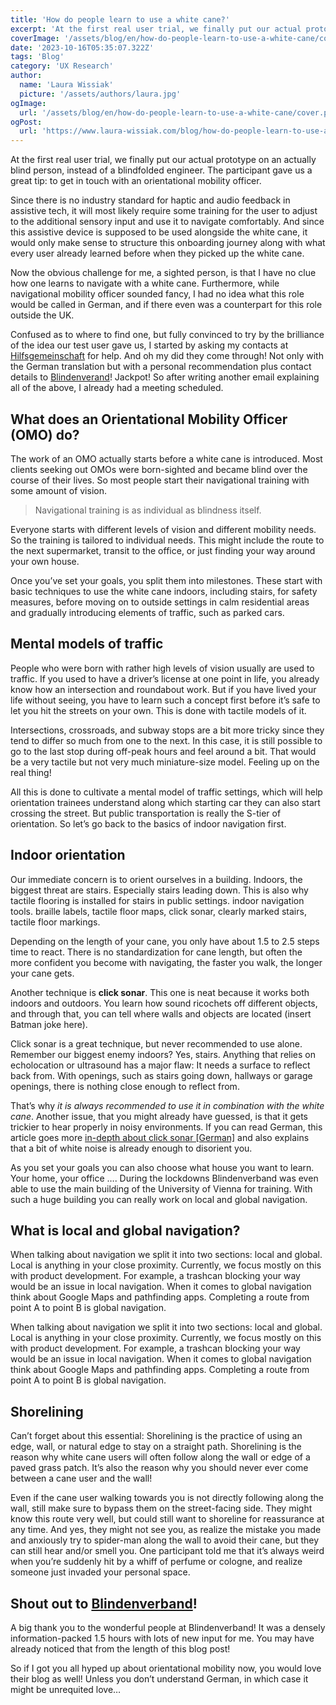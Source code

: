 ```yaml
---
title: 'How do people learn to use a white cane?'
excerpt: 'At the first real user trial, we finally put our actual prototype on an actually blind person, instead of a blindfolded engineer. The participant gave us a great tip: to get in touch with an orientational mobility officer.Since there is no industry standard for haptic...'
coverImage: '/assets/blog/en/how-do-people-learn-to-use-a-white-cane/cover.png'
date: '2023-10-16T05:35:07.322Z'
tags: 'Blog'
category: 'UX Research'
author:
  name: 'Laura Wissiak'
  picture: '/assets/authors/laura.jpg'
ogImage:
  url: '/assets/blog/en/how-do-people-learn-to-use-a-white-cane/cover.png'
ogPost:
  url: 'https://www.laura-wissiak.com/blog/how-do-people-learn-to-use-a-white-cane'
---
```


At the first real user trial, we finally put our actual prototype on an actually blind person, instead of a blindfolded engineer. The participant gave us a great tip: to get in touch with an orientational mobility officer.

Since there is no industry standard for haptic and audio feedback in assistive tech, it will most likely require some training for the user to adjust to the additional sensory input and use it to navigate comfortably. And since this assistive device is supposed to be used alongside the white cane, it would only make sense to structure this onboarding journey along with what every user already learned before when they picked up the white cane.

Now the obvious challenge for me, a sighted person, is that I have no clue how one learns to navigate with a white cane. Furthermore, while navigational mobility officer sounded fancy, I had no idea what this role would be called in German, and if there even was a counterpart for this role outside the UK.

Confused as to where to find one, but fully convinced to try by the brilliance of the idea our test user gave us, I started by asking my contacts at [Hilfsgemeinschaft](https://www.hilfsgemeinschaft.at/) for help. And oh my did they come through! Not only with the German translation but with a personal recommendation plus contact details to [Blindenverand](https://www.blindenverband-wnb.at/)! Jackpot! So after writing another email explaining all of the above, I already had a meeting scheduled.

## What does an Orientational Mobility Officer (OMO) do?

The work of an OMO actually starts before a white cane is introduced. Most clients seeking out OMOs were born-sighted and became blind over the course of their lives. So most people start their navigational training with some amount of vision.

> Navigational training is as individual as blindness itself.

Everyone starts with different levels of vision and different mobility needs. So the training is tailored to individual needs. This might include the route to the next supermarket, transit to the office, or just finding your way around your own house.

Once you’ve set your goals, you split them into milestones. These start with basic techniques to use the white cane indoors, including stairs, for safety measures, before moving on to outside settings in calm residential areas and gradually introducing elements of traffic, such as parked cars.

## Mental models of traffic

People who were born with rather high levels of vision usually are used to traffic. If you used to have a driver’s license at one point in life, you already know how an intersection and roundabout work. But if you have lived your life without seeing, you have to learn such a concept first before it’s safe to let you hit the streets on your own. This is done with tactile models of it.

Intersections, crossroads, and subway stops are a bit more tricky since they tend to differ so much from one to the next. In this case, it is still possible to go to the last stop during off-peak hours and feel around a bit. That would be a very tactile but not very much miniature-size model. Feeling up on the real thing!

All this is done to cultivate a mental model of traffic settings, which will help orientation trainees understand along which starting car they can also start crossing the street. But public transportation is really the S-tier of orientation. So let’s go back to the basics of indoor navigation first.

## Indoor orientation

Our immediate concern is to orient ourselves in a building. Indoors, the biggest threat are stairs. Especially stairs leading down. This is also why tactile flooring is installed for stairs in public settings.
indoor navigation tools. braille labels, tactile floor maps, click sonar, clearly marked stairs, tactile floor markings.

Depending on the length of your cane, you only have about 1.5 to 2.5 steps time to react. There is no standardization for cane length, but often the more confident you become with navigating, the faster you walk, the longer your cane gets.

Another technique is **click sonar**. This one is neat because it works both indoors and outdoors. You learn how sound ricochets off different objects, and through that, you can tell where walls and objects are located (insert Batman joke here).

Click sonar is a great technique, but never recommended to use alone. Remember our biggest enemy indoors? Yes, stairs. Anything that relies on echolocation or ultrasound has a major flaw: It needs a surface to reflect back from. With openings, such as stairs going down, hallways or garage openings, there is nothing close enough to reflect from.

That’s why _it is always recommended to use it in combination with the white cane_. Another issue, that you might already have guessed, is that it gets trickier to hear properly in noisy environments. If you can read German, this article goes more [in-depth about click sonar [German]](https://www.blindenverband-wnb.at/blog/mit-klick-sonar-sicher-durch-den-alltag/) and also explains that a bit of white noise is already enough to disorient you.

As you set your goals you can also choose what house you want to learn. Your home, your office …. During the lockdowns Blindenverband was even able to use the main building of the University of Vienna for training. With such a huge building you can really work on local and global navigation.

## What is local and global navigation?

When talking about navigation we split it into two sections: local and global. Local is anything in your close proximity. Currently, we focus mostly on this with product development. For example, a trashcan blocking your way would be an issue in local navigation. When it comes to global navigation think about Google Maps and pathfinding apps. Completing a route from point A to point B is global navigation.

When talking about navigation we split it into two sections: local and global. Local is anything in your close proximity. Currently, we focus mostly on this with product development. For example, a trashcan blocking your way would be an issue in local navigation. When it comes to global navigation think about Google Maps and pathfinding apps. Completing a route from point A to point B is global navigation.

## Shorelining

Can’t forget about this essential: Shorelining is the practice of using an edge, wall, or natural edge to stay on a straight path. Shorelining is the reason why white cane users will often follow along the wall or edge of a paved grass patch. It’s also the reason why you should never ever come between a cane user and the wall!

Even if the cane user walking towards you is not directly following along the wall, still make sure to bypass them on the street-facing side. They might know this route very well, but could still want to shoreline for reassurance at any time. And yes, they might not see you, as realize the mistake you made and anxiously try to spider-man along the wall to avoid their cane, but they can still hear and/or smell you. One participant told me that it’s always weird when you’re suddenly hit by a whiff of perfume or cologne, and realize someone just invaded your personal space.

## Shout out to [Blindenverband](https://www.blindenverband-wnb.at/)!

A big thank you to the wonderful people at Blindenverband! It was a densely information-packed 1.5 hours with lots of new input for me. You may have already noticed that from the length of this blog post!

So if I got you all hyped up about orientational mobility now, you would love their blog as well! Unless you don’t understand German, in which case it might be unrequited love…
